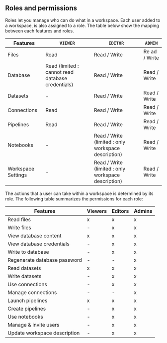 ## Roles and permissions

Roles let you manage who can do what in a workspace. Each user added to a workspace, is also assigned to a role.
The table below show the mapping between each features and roles.


| Features            | `VIEWER`                                          | `EDITOR`                                             | `ADMIN`       |
|---------------------|---------------------------------------------------|------------------------------------------------------|---------------|
| Files               | Read                                              | Read / Write                                         | Re ad / Write |
| Database            | Read (limited : cannot read database credentials) | Read / Write                                         | Read / Write  |
| Datasets            | -                                                 | Read / Write                                         | Read / Write  |
| Connections         | Read                                              | Read / Write                                         | Read / Write  |
| Pipelines           | Read                                              | Read / Write                                         | Read / Write  |
| Notebooks           | -                                                 | Read / Write (limited : only workspace description)  | Read / Write  |
| Workspace  Settings | -                                                 | Read / Write (limited : only workspace description)  | Read / Write  |

The actions that a user can take within a workspace is determined by its role. The following table summarizes the permissions for each role:

| Features                     | Viewers | Editors | Admins |
|------------------------------|---------|---------|--------|
| Read files                   | x       | x       | x      |
| Write files                  | -       | x       | x      |
| View database content        | x       | x       | x      |
| View database credentials    | -       | x       | x      |
| Write to database            | -       | x       | x      |
| Regenerate database password | -       | -       | x      |
| Read datasets                | x       | x       | x      |
| Write datasets               | -       | x       | x      |
| Use connections              | -       | x       | x      |
| Manage connections           | -       | -       | x      |
| Launch pipelines             | x       | x       | x      |
| Create pipelines             | -       | x       | x      |
| Use notebooks                | -       | x       | x      |
| Manage & invite users        | -       | x       | x      |
| Update workspace description | -       | x       | x      |
